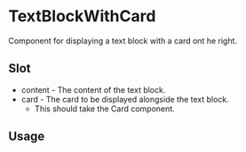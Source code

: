 # TextBlockWithCard

Component for displaying a text block with a card ont he right.

## Slot

- content - The content of the text block.
- card - The card to be displayed alongside the text block.
  - This should take the Card component.

## Usage
